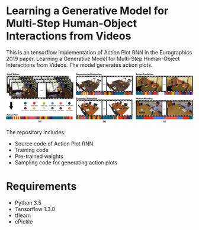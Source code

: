 # Learning a Generative Model for Multi-Step Human-Object Interactions from Videos
This is an tensorflow implementation of Action Plot RNN in the Eurographics 2019 paper, Learning a Generative Model for Multi-Step Human-Object Interactions from Videos. The model generates action plots. 

![Teaser](assets/teaser.jpg)

The repository includes:

* Source code of Action Plot RNN.
* Training code
* Pre-trained weights
* Sampling code for generating action plots

# Requirements
* Python 3.5
* Tensorflow 1.3.0
* tflearn
* cPickle

